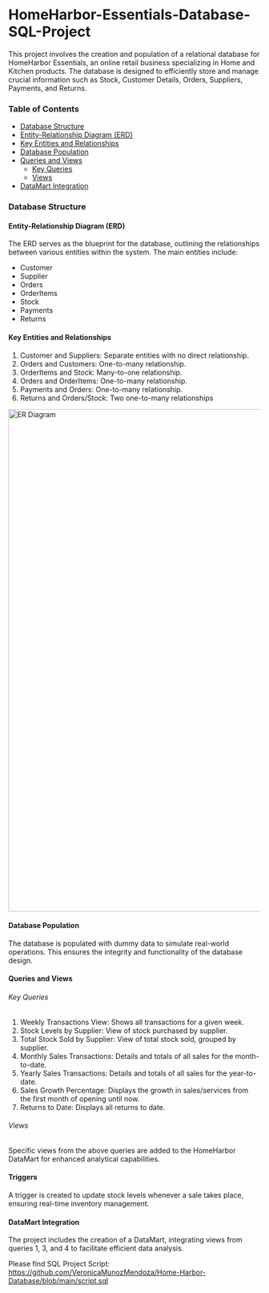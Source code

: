 # HomeHarbor-Essentials-Database-SQL-Project

This project involves the creation and population of a relational database for HomeHarbor Essentials, an online retail business specializing in Home and Kitchen products. The database is designed to efficiently store and manage crucial information such as Stock, Customer Details, Orders, Suppliers, Payments, and Returns.

### Table of Contents
- [Database Structure](#database-structure)
- [Entity-Relationship Diagram (ERD)](#entity-relationship-diagram-erd)
- [Key Entities and Relationships](#key-entities-and-relationships)
- [Database Population](#database-population)
- [Queries and Views](#queries-and-views)
  - [Key Queries](#key-queries)
  - [Views](#views)
- [DataMart Integration](#datamart-integration)


### Database Structure

#### Entity-Relationship Diagram (ERD)

The ERD serves as the blueprint for the database, outlining the relationships between various entities within the system. The main entities include:

* Customer
* Supplier
* Orders
* OrderItems
* Stock
* Payments
* Returns

#### Key Entities and Relationships

1. Customer and Suppliers: Separate entities with no direct relationship.
2. Orders and Customers: One-to-many relationship.
3. OrderItems and Stock: Many-to-one relationship.
4. Orders and OrderItems: One-to-many relationship.
5. Payments and Orders: One-to-many relationship.
6. Returns and Orders/Stock: Two one-to-many relationships

<img width="1002" alt="ER Diagram" src="https://github.com/user-attachments/assets/16251d85-299e-43b3-8a8a-0d4530d74756">

#### Database Population

The database is populated with dummy data to simulate real-world operations. This ensures the integrity and functionality of the database design.

#### Queries and Views

###### Key Queries

1. Weekly Transactions View: Shows all transactions for a given week.
2. Stock Levels by Supplier: View of stock purchased by supplier.
3. Total Stock Sold by Supplier: View of total stock sold, grouped by supplier.
4. Monthly Sales Transactions: Details and totals of all sales for the month-to-date.
5. Yearly Sales Transactions: Details and totals of all sales for the year-to-date.
6. Sales Growth Percentage: Displays the growth in sales/services from the first month of opening until now.
7. Returns to Date: Displays all returns to date.

###### Views

Specific views from the above queries are added to the HomeHarbor DataMart for enhanced analytical capabilities.

#### Triggers

A trigger is created to update stock levels whenever a sale takes place, ensuring real-time inventory management.

#### DataMart Integration

The project includes the creation of a DataMart, integrating views from queries 1, 3, and 4 to facilitate efficient data analysis.

Please find SQL Project Script: https://github.com/VeronicaMunozMendoza/Home-Harbor-Database/blob/main/script.sql
